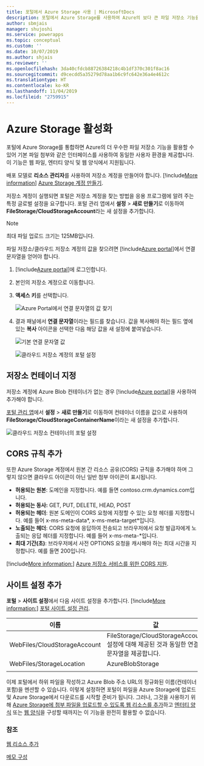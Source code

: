 ```yaml
---
title: 포털에서 Azure Storage 사용 | MicrosoftDocs
description: 포털에서 Azure Storage를 사용하여 Azure의 보다 큰 파일 저장소 기능을 활용할 수 있는 지침입니다.
author: sbmjais
manager: shujoshi
ms.service: powerapps
ms.topic: conceptual
ms.custom: ''
ms.date: 10/07/2019
ms.author: shjais
ms.reviewer: ''
ms.openlocfilehash: 3da40cfdcb88726384218c4b1df370c301f8ac16
ms.sourcegitcommit: d9cecdd5a35279d78aa1b6c9fc642e36a4e4612c
ms.translationtype: HT
ms.contentlocale: ko-KR
ms.lasthandoff: 11/04/2019
ms.locfileid: "2759915"
---
```

# <a name="enable-azure-storage"></a>Azure Storage 활성화

포털에 Azure Storage를 통합하면 Azure의 더 우수한 파일 저장소 기능을 활용할 수 있어 기본 파일 첨부와 같은 인터페이스를 사용하여 동일한 사용자 환경을 제공합니다. 이 기능은 웹 파일, 엔터티 양식 및 웹 양식에서 지원됩니다.

배포 모델로 **리소스 관리자**를 사용하여 저장소 계정을 만들어야 합니다. [!include[More information](../../includes/proc-more-information.md)] [Azure Storage 계정 만들기](https://docs.microsoft.com/azure/storage/storage-create-storage-account#create-a-storage-account).

저장소 계정이 실행되면 포털은 저장소 계정을 찾는 방법을 응용 프로그램에 알려 주는 특정 글로벌 설정을 요구합니다. 포털 관리 앱에서 **설정** > **새로 만들기**로 이동하여 **FileStorage/CloudStorageAccount**라는 새 설정을 추가합니다.

> [!NOTE]
> 최대 파일 업로드 크기는 125MB입니다.

파일 저장소/클라우드 저장소 계정의 값을 찾으려면 [!include[Azure portal](../../includes/pn-azure-portal.md)]에서 연결 문자열을 얻어야 합니다.

1. [!include[Azure portal](../../includes/pn-azure-portal.md)]에 로그인합니다.

2. 본인의 저장소 계정으로 이동합니다.

3. **액세스 키**를 선택합니다.

    ![Azure Portal에서 연결 문자열의 값 찾기](media/key-azure-storage.png "Azure Portal에서 연결 문자열의 값 찾기")

4. 결과 패널에서 **연결 문자열**이라는 필드를 찾습니다. 값을 복사해야 하는 필드 옆에 있는 **복사** 아이콘을 선택한 다음 해당 값을 새 설정에 붙여넣습니다.

    ![기본 연결 문자열 값](media/primary-connection-string-azure-storage.png "기본 연결 문자열 값")

    ![클라우드 저장소 계정의 포털 설정](media/portal-site-setting-cloud-storage-account.png "클라우드 저장소 계정의 포털 설정")

## <a name="specify-the-storage-container"></a>저장소 컨테이너 지정

저장소 계정에 Azure Blob 컨테이너가 없는 경우 [!include[Azure portal](../../includes/pn-azure-portal.md)]을 사용하여 추가해야 합니다.

[포털 관리 앱](configure/configure-portal.md)에서 **설정** > **새로 만들기**로 이동하여 컨테이너 이름을 값으로 사용하여 **FileStorage/CloudStorageContainerName**이라는 새 설정을 추가합니다.

![클라우드 저장소 컨테이너의 포털 설정](media/portal-site-setting-cloud-storage-container.png "클라우드 저장소 컨테이너의 포털 설정")

## <a name="add-cors-rule"></a>CORS 규칙 추가

또한 Azure Storage 계정에서 원본 간 리소스 공유(CORS) 규칙을 추가해야 하며 그렇지 않으면 클라우드 아이콘이 아닌 일반 첨부 아이콘이 표시됩니다.

- **허용되는 원본**: 도메인을 지정합니다. 예를 들면 contoso.crm.dynamics.com입니다.
- **허용되는 동사:** GET, PUT, DELETE, HEAD, POST
- **허용되는 헤더**: 원본 도메인이 CORS 요청에 지정할 수 있는 요청 헤더를 지정합니다. 예를 들어 x-ms-meta-data\*, x-ms-meta-target\*입니다. 
- **노출되는 헤더**: CORS 요청에 응답하여 전송되고 브라우저에서 요청 발급자에게 노출되는 응답 헤더를 지정합니다. 예를 들어 x-ms-meta-\*입니다.
- **최대 기간(초)**: 브라우저에서 사전 OPTIONS 요청을 캐시해야 하는 최대 시간을 지정합니다. 예를 들면 200입니다.
 
[!include[More information:](../../includes/proc-more-information.md)] [Azure 저장소 서비스를 위한 CORS 지원](https://docs.microsoft.com/rest/api/storageservices/cross-origin-resource-sharing--cors--support-for-the-azure-storage-services).

## <a name="add-site-settings"></a>사이트 설정 추가

**포털** > **사이트 설정**에서 다음 사이트 설정을 추가합니다. [!include[More information:](../../includes/proc-more-information.md)] [포털 사이트 설정 관리](configure/configure-site-settings.md#manage-portal-site-settings).

|이름|값|
|-----|-----|
|WebFiles/CloudStorageAccount|FileStorage/CloudStorageAccount 설정에 대해 제공된 것과 동일한 연결 문자열을 제공합니다.|
|WebFiles/StorageLocation|AzureBlobStorage|
|||

이제 포털에서 하위 파일을 작성하고 Azure Blob 주소 URL의 정규화된 이름(컨테이너 포함)을 멘션할 수 있습니다. 이렇게 설정하면 포털이 파일을 Azure Storage에 업로드 및 Azure Storage에서 다운로드를 시작할 준비가 됩니다. 그러나, 그것을 사용하기 위해 [Azure Storage에 첨부 파일을 업로드할 수 있도록 웹 리소스를 추가](add-web-resource.md)하고 [엔터티 양식](configure-notes.md#notes-configuration-for-entity-forms) 또는 [웹 양식](configure-notes.md#notes-configuration-for-web-forms)을 구성할 때까지는 이 기능을 완전히 활용할 수 없습니다.

### <a name="see-also"></a>참조

[웹 리소스 추가](add-web-resource.md)

[메모 구성](configure-notes.md)
